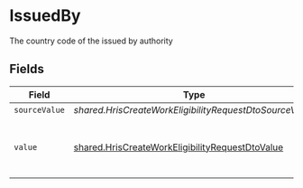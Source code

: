 # IssuedBy

The country code of the issued by authority


## Fields

| Field                                                                                                                     | Type                                                                                                                      | Required                                                                                                                  | Description                                                                                                               | Example                                                                                                                   |
| ------------------------------------------------------------------------------------------------------------------------- | ------------------------------------------------------------------------------------------------------------------------- | ------------------------------------------------------------------------------------------------------------------------- | ------------------------------------------------------------------------------------------------------------------------- | ------------------------------------------------------------------------------------------------------------------------- |
| `sourceValue`                                                                                                             | *shared.HrisCreateWorkEligibilityRequestDtoSourceValue*                                                                   | :heavy_minus_sign:                                                                                                        | N/A                                                                                                                       |                                                                                                                           |
| `value`                                                                                                                   | [shared.HrisCreateWorkEligibilityRequestDtoValue](../../../sdk/models/shared/hriscreateworkeligibilityrequestdtovalue.md) | :heavy_minus_sign:                                                                                                        | The ISO3166-1 Alpha2 Code of the Country                                                                                  | US                                                                                                                        |